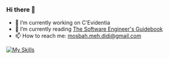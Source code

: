 ### Hi there 👋


- 🔭 I’m currently working on C'Evidentia
- 📖 I’m currently reading [The Software Engineer's Guidebook](https://www.engguidebook.com/)
- 📫 How to reach me: mosbah.meh.didi@gmail.com

[![My Skills](https://skillicons.dev/icons?i=react,redis,ruby,vscode,rails,typescript)](https://skillicons.dev)

<!--
**meh-didi/meh-didi** is a ✨ _special_ ✨ repository because its `README.md` (this file) appears on your GitHub profile.

Here are some ideas to get you started:

- 🔭 I’m currently working on C'Evidentia
- 🌱 I’m currently learning 
- 👯 I’m looking to collaborate on ...
- 🤔 I’m looking for help with ...
- 💬 Ask me about ...
- 📫 How to reach me: ...
- 😄 Pronouns: ...
- ⚡ Fun fact: ...

-->
